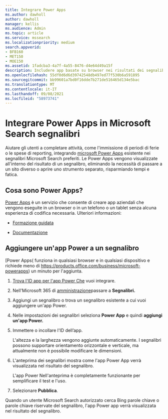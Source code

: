 ```yaml
---
title: Integrare Power Apps
ms.author: dawholl
author: dawholl
manager: kellis
ms.audience: Admin
ms.topic: article
ms.service: mssearch
ms.localizationpriority: medium
search.appverid:
- BFB160
- MET150
- MOE150
ms.assetid: 1fadcba3-4a7f-4a55-8476-d4e64d49a15f
description: Includere app basate su browser nei risultati dei segnalibri per Microsoft Search
ms.openlocfilehash: 55df0d6d6d39742548db497ed77f530b6a591895
ms.sourcegitcommit: bb99601a7bd0f16dde7b271de516465d134e5bac
ms.translationtype: MT
ms.contentlocale: it-IT
ms.lasthandoff: 09/08/2021
ms.locfileid: "58973741"
---
```

# <a name="integrate-power-apps-in-microsoft-search-bookmarks"></a>Integrare Power Apps in Microsoft Search segnalibri
   
Aiutare gli utenti a completare attività, come l'immissione di periodi di ferie o le spese di reporting, integrando [microsoft Power Apps](https://products.office.com/business/microsoft-powerapps) esistente nei segnalibri Microsoft Search preferiti. Le Power Apps vengono visualizzate all'interno del risultato di un segnalibro, eliminando la necessità di passare a un sito diverso o aprire uno strumento separato, risparmiando tempi e fatica.
  
## <a name="what-are-power-apps"></a>Cosa sono Power Apps?

[Power Apps](https://products.office.com/business/microsoft-powerapps) è un servizio che consente di creare app aziendali che vengono eseguite in un browser o in un telefono o un tablet senza alcuna esperienza di codifica necessaria. Ulteriori informazioni:
  
- [Formazione guidata](/learn/browse/?products=powerapps)
    
- [Documentazione](/powerapps/)
    
## <a name="add-a-power-app-to-a-bookmark"></a>Aggiungere un'app Power a un segnalibro

[Power Apps( funziona in qualsiasi browser e in qualsiasi dispositivo e richiede meno di https://products.office.com/business/microsoft-powerapps) un minuto per l'aggiunta.
  
1. [Trova l'ID app per l'app Power Che](/powerapps/maker/canvas-apps/get-sessionid#get-an-app-id) vuoi integrare.
    
2. Nell'Microsoft 365 di [amministrazione](https://admin.microsoft.com)passare a **Segnalibri.**
    
3. Aggiungi un segnalibro o trova un segnalibro esistente a cui vuoi aggiungere un'app Power.
    
4. Nelle impostazioni dei segnalibri seleziona **Power App** e quindi **aggiungi un'app Power.**
    
5. Immettere o incollare l'ID dell’app.
    
    L'altezza e la larghezza vengono aggiunte automaticamente. I segnalibri possono supportare orientamento orizzontale e verticale, ma attualmente non è possibile modificare le dimensioni.
    
6. L'anteprima dei segnalibri mostra come l'app Power App verrà visualizzata nel risultato del segnalibro.
    
    L'app Power Nell'anteprima è completamente funzionante per semplificare il test e l'uso.
    
7. Selezionare **Pubblica**.
    
Quando un utente Microsoft Search autorizzato [](https://Bing.com) cerca Bing parole chiave o parole chiave riservate del segnalibro, l'app Power app verrà visualizzata nel risultato del segnalibro.